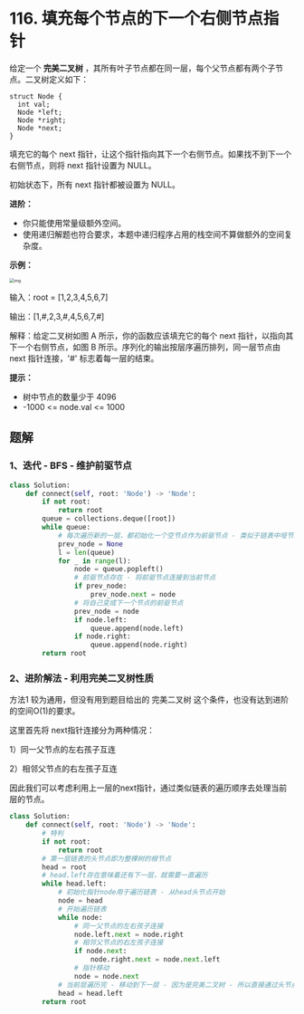# 116. 填充每个节点的下一个右侧节点指针

给定一个 **完美二叉树** ，其所有叶子节点都在同一层，每个父节点都有两个子节点。二叉树定义如下：

```
struct Node {
  int val;
  Node *left;
  Node *right;
  Node *next;
}
```

填充它的每个 next 指针，让这个指针指向其下一个右侧节点。如果找不到下一个右侧节点，则将 next 指针设置为 NULL。

初始状态下，所有 next 指针都被设置为 NULL。

 

**进阶：**

- 你只能使用常量级额外空间。
- 使用递归解题也符合要求，本题中递归程序占用的栈空间不算做额外的空间复杂度。



**示例：**

<img src="https://assets.leetcode.com/uploads/2019/02/14/116_sample.png" alt="img" style="zoom:50%;" />

输入：root = [1,2,3,4,5,6,7]

输出：[1,#,2,3,#,4,5,6,7,#]

解释：给定二叉树如图 A 所示，你的函数应该填充它的每个 next 指针，以指向其下一个右侧节点，如图 B 所示。序列化的输出按层序遍历排列，同一层节点由 next 指针连接，'#' 标志着每一层的结束。

**提示：**

- 树中节点的数量少于 4096
- -1000 <= node.val <= 1000

## 题解

### 1、迭代 - BFS - 维护前驱节点

```python
class Solution:
    def connect(self, root: 'Node') -> 'Node':
        if not root:
            return root
        queue = collections.deque([root])
        while queue:
            # 每次遍历新的一层，都初始化一个空节点作为前驱节点 - 类似于链表中哑节点的想法
            prev_node = None
            l = len(queue)
            for _ in range(l):
                node = queue.popleft()
                # 前驱节点存在 - 将前驱节点连接到当前节点
                if prev_node:
                    prev_node.next = node
                # 将自己变成下一个节点的前驱节点
                prev_node = node
                if node.left:
                    queue.append(node.left)
                if node.right:
                    queue.append(node.right)
        return root
```

### 2、进阶解法 - 利用完美二叉树性质

方法1 较为通用，但没有用到题目给出的 完美二叉树 这个条件，也没有达到进阶的空间O(1)的要求。

这里首先将 next指针连接分为两种情况：

1）同一父节点的左右孩子互连

2）相邻父节点的右左孩子互连

因此我们可以考虑利用上一层的next指针，通过类似链表的遍历顺序去处理当前层的节点。

```python
class Solution:
    def connect(self, root: 'Node') -> 'Node':
        # 特判
        if not root:
            return root
        # 第一层链表的头节点即为整棵树的根节点
        head = root
        # head.left存在意味着还有下一层，就需要一直遍历
        while head.left:
            # 初始化指针node用于遍历链表 - 从head头节点开始
            node = head
            # 开始遍历链表
            while node:
                # 同一父节点的左右孩子连接
                node.left.next = node.right
                # 相邻父节点的右左孩子连接
                if node.next:
                    node.right.next = node.next.left
                # 指针移动
                node = node.next
            # 当前层遍历完 - 移动到下一层 - 因为是完美二叉树 - 所以直接通过头节点的left就可以得到下一层的head
            head = head.left
        return root
```

